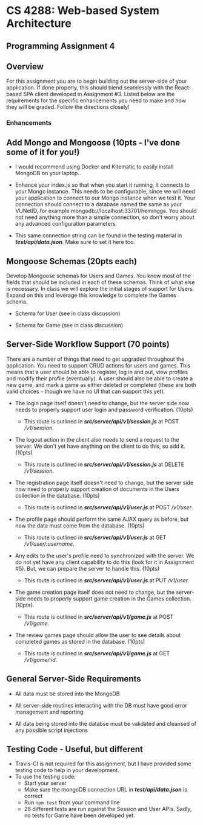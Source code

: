 # CS 4288: Web-based System Architecture 
## Programming Assignment 4

## Overview

For this assignment you are to begin building out the server-side of your application.  If done properly, this should blend seamlessly with the React-based SPA client developed in Assignment #3.  Listed below are the requirements for the specific enhancements you need to make and how they will be graded.  Follow the directions closely!


### Enhancements

## Add Mongo and Mongoose (10pts - I've done some of it for you!)

* I would recommend using Docker and Kitematic to easily install MongoDB on your laptop..

* Enhance your index.js so that when you start it running, it connects to your Mongo instance.  This needs to be configurable, since we will need your application to connect to our Mongo instance when we test it.  Your connection should connect to a database named the same as your VUNetID, for example mongodb://localhost:33701/heminggs.  You should not need anything more than a simple connection, so don't worry about any advanced configuration parameters.

* This same connection string can be found in the testing material in ***test/api/data.json***.  Make sure to set it here too.

## Mongoose Schemas (20pts each)

Develop Mongoose schemas for Users and Games.  You know most of the fields that should be included in each of these schemas.  Think of what else is necessary.  In class we will explore the initial stages of support for Users.  Expand on this and leverage this knowledge to complete the Games schema.

* Schema for User (see in class discussion)

* Schema for Game (see in class discussion)


## Server-Side Workflow Support (70 points)

There are a number of things that need to get upgraded throughout the application.  You need to support CRUD actions for users and games.  This means that a user should be able to register, log in and out, view profiles and modify their profile (eventually).  A user should also be able to create a new game, and mark a game as either deleted or completed (these are both valid choices - though we have no UI that can support this yet).

* The login page itself doesn't need to change, but the server side now needs to properly support user login and password verification. (10pts)
    * This route is outlined in ***src/server/api/v1/session.js*** at POST _/v1/session_.
    
* The logout action in the client also needs to send a request to the server.  We don't yet have anything on the client to do this, so add it. (10pts)
    * This route is outlined in ***src/server/api/v1/session.js*** at DELETE _/v1/session_.


* The registration page itself doesn't need to change, but the server side now need to properly support creation of documents in the Users collection in the database. (10pts)
    * This route is outlined in ***src/server/api/v1/user.js*** at POST _/v1/user_.

* The profile page should perform the same AJAX query as before, but now the data must come from the database. (10pts)
    * This route is outlined in ***src/server/api/v1/user.js*** at GET _/v1/user/:username_.
    
* Any edits to the user's profile need to synchronized with the server.  We do not yet have any client capability to do this (look for it in Assignment #5).  But, we can prepare the server to handle this.  (10pts)
    * This route is outlined in ***src/server/api/v1/user.js*** at PUT _/v1/user_.


* The game creation page itself does not need to change, but the server-side needs to properly support game creation in the Games collection. (10pts).  
    * This route is outlined in ***src/server/api/v1/game.js*** at POST _/v1/game_.

* The review games page should allow the user to see details about completed games as stored in the database. (10pts)
    * This route is outlined in ***src/server/api/v1/game.js*** at GET _/v1/game/:id_.
    

## General Server-Side Requirements

* All data must be stored into the MongoDB

* All server-side routines interacting with the DB must have good error management and reporting

* All data being stored into the databse must be validated and cleansed of any possible script injections
 

## Testing Code - Useful, but different

* Travis-CI is not required for this assignment, but I have provided some testing code to help in your development.
* To use the testing code:
    * Start your server
    * Make sure the mongoDB connection URL in ***test/api/data.json*** is correct
    * Run ```npm test``` from your command line
    * 28 different tests are run against the Session and User APIs.  Sadly, no tests for Game have been developed yet.